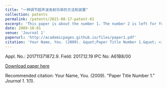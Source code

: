 ```yaml
---
title: "一种调节超声波发射功率的方法和装置"
collection: patents
permalink: /patents/2021-08-17-patent-01
excerpt: 'This paper is about the number 1. The number 2 is left for future work.'
date: 2009-10-01
venue: 'Journal 1'
paperurl: 'http://academicpages.github.io/files/paper1.pdf'
citation: 'Your Name, You. (2009). &quot;Paper Title Number 1.&quot; <i>Journal 1</i>. 1(1).'
---
```

Appl. No.: 201711371872.9.
Field: 2017.12.19
IPC No: A61B8/00

[Download paper here](http://academicpages.github.io/files/paper1.pdf)

Recommended citation: Your Name, You. (2009). "Paper Title Number 1." <i>Journal 1</i>. 1(1).
